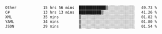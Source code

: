 <!--START_SECTION:waka-->

```txt
Other            15 hrs 56 mins  ████████████▒░░░░░░░░░░░░   49.73 %
C#               13 hrs 13 mins  ██████████▒░░░░░░░░░░░░░░   41.26 %
XML              35 mins         ▒░░░░░░░░░░░░░░░░░░░░░░░░   01.82 %
YAML             34 mins         ▒░░░░░░░░░░░░░░░░░░░░░░░░   01.80 %
JSON             29 mins         ▒░░░░░░░░░░░░░░░░░░░░░░░░   01.54 %
```

<!--END_SECTION:waka-->
